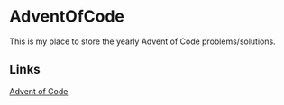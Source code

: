 # AdventOfCode

 This is my place to store the yearly Advent of Code problems/solutions.

 ## Links

 [Advent of Code](https://adventofcode.com/)
